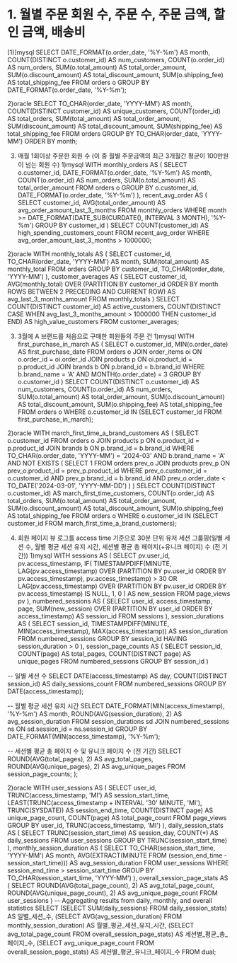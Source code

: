 # 1. 월별 주문 회원 수, 주문 수, 주문 금액, 할인 금액, 배송비
 [1)]mysql
     SELECT 
    DATE_FORMAT(o.order_date, '%Y-%m') AS month,
    COUNT(DISTINCT o.customer_id) AS num_customers,
    COUNT(o.order_id) AS num_orders,
    SUM(o.total_amount) AS total_order_amount,
    SUM(o.discount_amount) AS total_discount_amount,
    SUM(o.shipping_fee) AS total_shipping_fee
FROM orders o
GROUP BY DATE_FORMAT(o.order_date, '%Y-%m');

  2)oracle
    SELECT
    TO_CHAR(order_date, 'YYYY-MM') AS month,
    COUNT(DISTINCT customer_id) AS unique_customers,
    COUNT(order_id) AS total_orders,
    SUM(total_amount) AS total_order_amount,
    SUM(discount_amount) AS total_discount_amount,
    SUM(shipping_fee) AS total_shipping_fee
FROM
    orders
GROUP BY
    TO_CHAR(order_date, 'YYYY-MM')
ORDER BY
    month;
    
3. 매월 1회이상 주문한 회원 수 (이 중 월별 주문금액의 최근 3개월간 평균이 100만원이 넘는 회원 수)
  1)mysql
    WITH monthly_orders AS (
    SELECT 
        o.customer_id,
        DATE_FORMAT(o.order_date, '%Y-%m') AS month,
        COUNT(o.order_id) AS num_orders,
        SUM(o.total_amount) AS total_order_amount
    FROM orders o
    GROUP BY o.customer_id, DATE_FORMAT(o.order_date, '%Y-%m')
),
recent_avg_order AS (
    SELECT 
        customer_id,
        AVG(total_order_amount) AS avg_order_amount_last_3_months
    FROM monthly_orders
    WHERE month >= DATE_FORMAT(DATE_SUB(CURDATE(), INTERVAL 3 MONTH), '%Y-%m')
    GROUP BY customer_id
)
SELECT 
    COUNT(customer_id) AS high_spending_customers_count
FROM recent_avg_order
WHERE avg_order_amount_last_3_months > 1000000;

  2)oracle
    WITH monthly_totals AS (
    SELECT
        customer_id,
        TO_CHAR(order_date, 'YYYY-MM') AS month,
        SUM(total_amount) AS monthly_total
    FROM
        orders
    GROUP BY
        customer_id,
        TO_CHAR(order_date, 'YYYY-MM')
),
customer_averages AS (
    SELECT
        customer_id,
        AVG(monthly_total) OVER (PARTITION BY customer_id ORDER BY month ROWS BETWEEN 2 PRECEDING AND CURRENT ROW) AS avg_last_3_months_amount
    FROM
        monthly_totals
)
SELECT
    COUNT(DISTINCT customer_id) AS active_customers,
    COUNT(DISTINCT CASE WHEN avg_last_3_months_amount > 1000000 THEN customer_id END) AS high_value_customers
FROM
    customer_averages;

3. 3월에 A 브랜드를 처음으로 구매한 회원들의 주문 건
  1)mysql
    WITH first_purchase_in_march AS (
    SELECT
        o.customer_id,
        MIN(o.order_date) AS first_purchase_date
    FROM orders o
    JOIN order_items oi ON o.order_id = oi.order_id
    JOIN products p ON oi.product_id = p.product_id
    JOIN brands b ON p.brand_id = b.brand_id
    WHERE b.brand_name = 'A' AND MONTH(o.order_date) = 3
    GROUP BY o.customer_id
)
SELECT 
    COUNT(DISTINCT o.customer_id) AS num_customers,
    COUNT(o.order_id) AS num_orders,
    SUM(o.total_amount) AS total_order_amount,
    SUM(o.discount_amount) AS total_discount_amount,
    SUM(o.shipping_fee) AS total_shipping_fee
FROM orders o
WHERE o.customer_id IN (SELECT customer_id FROM first_purchase_in_march);

  2)oracle
    WITH march_first_time_a_brand_customers AS (
    SELECT
        o.customer_id
    FROM
        orders o
    JOIN products p ON o.product_id = p.product_id
    JOIN brands b ON p.brand_id = b.brand_id
    WHERE
        TO_CHAR(o.order_date, 'YYYY-MM') = '2024-03'
        AND b.brand_name = 'A'
        AND NOT EXISTS (
            SELECT 1
            FROM orders prev_o
            JOIN products prev_p ON prev_o.product_id = prev_p.product_id
            WHERE
                prev_o.customer_id = o.customer_id
                AND prev_p.brand_id = b.brand_id
                AND prev_o.order_date < TO_DATE('2024-03-01', 'YYYY-MM-DD')
        )
)
SELECT
    COUNT(DISTINCT o.customer_id) AS march_first_time_customers,
    COUNT(o.order_id) AS total_orders,
    SUM(o.total_amount) AS total_order_amount,
    SUM(o.discount_amount) AS total_discount_amount,
    SUM(o.shipping_fee) AS total_shipping_fee
FROM
    orders o
WHERE
    o.customer_id IN (SELECT customer_id FROM march_first_time_a_brand_customers);


4. 회원 페이지 뷰 로그를 access time 기준으로 30분 단위 유저 세션 그룹핑(일별 세션 수, 월별 평균 세션 유지 시간, 세션별 평균 총 페이지(+유니크 페이지) 수 (전 기간))
  1)mysql
    WITH sessions AS (
    SELECT 
        pv.user_id,
        pv.access_timestamp,
        IF(
            TIMESTAMPDIFF(MINUTE, LAG(pv.access_timestamp) OVER (PARTITION BY pv.user_id ORDER BY pv.access_timestamp), pv.access_timestamp) > 30 
            OR LAG(pv.access_timestamp) OVER (PARTITION BY pv.user_id ORDER BY pv.access_timestamp) IS NULL,
            1,
            0
        ) AS new_session
    FROM page_views pv
),
numbered_sessions AS (
    SELECT 
        user_id,
        access_timestamp,
        page,
        SUM(new_session) OVER (PARTITION BY user_id ORDER BY access_timestamp) AS session_id
    FROM sessions
),
session_durations AS (
    SELECT 
        session_id,
        TIMESTAMPDIFF(MINUTE, MIN(access_timestamp), MAX(access_timestamp)) AS session_duration
    FROM numbered_sessions
    GROUP BY session_id
    HAVING session_duration > 0
),
session_page_counts AS (
    SELECT 
        session_id,
        COUNT(page) AS total_pages,
        COUNT(DISTINCT page) AS unique_pages
    FROM numbered_sessions
    GROUP BY session_id
)

-- 일별 세션 수
SELECT 
    DATE(access_timestamp) AS day,
    COUNT(DISTINCT session_id) AS daily_sessions_count
FROM numbered_sessions
GROUP BY DATE(access_timestamp);

-- 월별 평균 세션 유지 시간
SELECT 
    DATE_FORMAT(MIN(access_timestamp), '%Y-%m') AS month,
    ROUND(AVG(session_duration), 2) AS avg_session_duration
FROM session_durations sd
JOIN numbered_sessions ns ON sd.session_id = ns.session_id
GROUP BY DATE_FORMAT(MIN(access_timestamp), '%Y-%m');

-- 세션별 평균 총 페이지 수 및 유니크 페이지 수 (전 기간)
SELECT 
    ROUND(AVG(total_pages), 2) AS avg_total_pages,
    ROUND(AVG(unique_pages), 2) AS avg_unique_pages
FROM session_page_counts;
);

  2)oracle
    WITH user_sessions AS (
    SELECT
        user_id,
        TRUNC(access_timestamp, 'MI') AS session_start_time,
        LEAST(TRUNC(access_timestamp + INTERVAL '30' MINUTE, 'MI'), TRUNC(SYSDATE)) AS session_end_time,
        COUNT(DISTINCT page) AS unique_page_count,
        COUNT(page) AS total_page_count
    FROM
        page_views
    GROUP BY
        user_id,
        TRUNC(access_timestamp, 'MI')
),
daily_session_stats AS (
    SELECT
        TRUNC(session_start_time) AS session_day,
        COUNT(*) AS daily_sessions
    FROM
        user_sessions
    GROUP BY
        TRUNC(session_start_time)
),
monthly_session_duration AS (
    SELECT
        TO_CHAR(session_start_time, 'YYYY-MM') AS month,
        AVG(EXTRACT(MINUTE FROM (session_end_time - session_start_time))) AS avg_session_duration
    FROM
        user_sessions
    WHERE
        session_end_time > session_start_time
    GROUP BY
        TO_CHAR(session_start_time, 'YYYY-MM')
),
overall_session_page_stats AS (
    SELECT
        ROUND(AVG(total_page_count), 2) AS avg_total_page_count,
        ROUND(AVG(unique_page_count), 2) AS avg_unique_page_count
    FROM
        user_sessions
)
-- Aggregating results from daily, monthly, and overall statistics
SELECT
    (SELECT SUM(daily_sessions) FROM daily_session_stats) AS 일별_세션_수,
    (SELECT AVG(avg_session_duration) FROM monthly_session_duration) AS 월별_평균_세션_유지_시간,
    (SELECT avg_total_page_count FROM overall_session_page_stats) AS 세션별_평균_총_페이지_수,
    (SELECT avg_unique_page_count FROM overall_session_page_stats) AS 세션별_평균_유니크_페이지_수
FROM dual;




